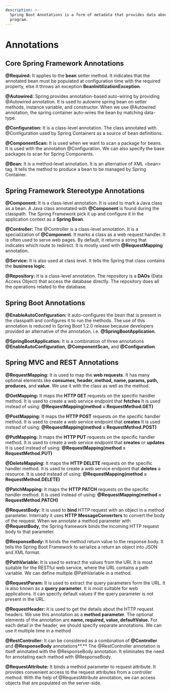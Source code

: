 ```yaml
---
description: >-
  Spring Boot Annotations is a form of metadata that provides data about a
  program.
---
```


# Annotations

## Core Spring Framework Annotations

 **@Required:** It applies to the **bean** setter method. It indicates that the annotated bean must be populated at configuration time with the required property, else it throws an exception **BeanInitilizationException**.

 **@Autowired:** Spring provides annotation-based auto-wiring by providing @Autowired annotation. It is used to autowire spring bean on setter methods, instance variable, and constructor. When we use @Autowired annotation, the spring container auto-wires the bean by matching data-type.

 **@Configuration:** It is a class-level annotation. The class annotated with @Configuration used by Spring Containers as a source of bean definitions.

 **@ComponentScan:** It is used when we want to scan a package for beans. It is used with the annotation @Configuration. We can also specify the base packages to scan for Spring Components.

 **@Bean:** It is a method-level annotation. It is an alternative of XML &lt;bean&gt; tag. It tells the method to produce a bean to be managed by Spring Container.

## Spring Framework Stereotype Annotations

 **@Component:** It is a class-level annotation. It is used to mark a Java class as a bean. A Java class annotated with **@Component** is found during the classpath. The Spring Framework pick it up and configure it in the application context as a **Spring Bean**.

 **@Controller:** The @Controller is a class-level annotation. It is a specialization of **@Component**. It marks a class as a web request handler. It is often used to serve web pages. By default, it returns a string that indicates which route to redirect. It is mostly used with **@RequestMapping** annotation.

 **@Service:** It is also used at class level. It tells the Spring that class contains the **business logic**.

 **@Repository:** It is a class-level annotation. The repository is a **DAOs** \(Data Access Object\) that access the database directly. The repository does all the operations related to the database.

## Spring Boot Annotations

**@EnableAutoConfiguration:** It auto-configures the bean that is present in the classpath and configures it to run the methods. The use of this annotation is reduced in Spring Boot 1.2.0 release because developers provided an alternative of the annotation, i.e. **@SpringBootApplication**.

**@SpringBootApplication:** It is a combination of three annotations **@EnableAutoConfiguration, @ComponentScan,** and **@Configuration**.

## Spring MVC and REST Annotations

**@RequestMapping:** It is used to map the **web requests**. It has many optional elements like **consumes, header, method, name, params, path, produces**, and **value**. We use it with the class as well as the method.

**@GetMapping:** It maps the **HTTP GET** requests on the specific handler method. It is used to create a web service endpoint that **fetches** It is used instead of using: **@RequestMapping\(method = RequestMethod.GET\)**

**@PostMapping:** It maps the **HTTP POST** requests on the specific handler method. It is used to create a web service endpoint that **creates** It is used instead of using: **@RequestMapping\(method = RequestMethod.POST\)**

**@PutMapping:** It maps the **HTTP PUT** requests on the specific handler method. It is used to create a web service endpoint that **creates** or **updates** It is used instead of using: **@RequestMapping\(method = RequestMethod.PUT\)**

**@DeleteMapping:** It maps the **HTTP DELETE** requests on the specific handler method. It is used to create a web service endpoint that **deletes** a resource. It is used instead of using: **@RequestMapping\(method = RequestMethod.DELETE\)**

**@PatchMapping:** It maps the **HTTP PATCH** requests on the specific handler method. It is used instead of using: **@RequestMapping\(method = RequestMethod.PATCH\)**

**@RequestBody:** It is used to **bind** HTTP request with an object in a method parameter. Internally it uses **HTTP MessageConverters** to convert the body of the request. When we annotate a method parameter with **@RequestBody,** the Spring framework binds the incoming HTTP request body to that parameter.

**@ResponseBody:** It binds the method return value to the response body. It tells the Spring Boot Framework to serialize a return an object into JSON and XML format.

**@PathVariable:** It is used to extract the values from the URI. It is most suitable for the RESTful web service, where the URL contains a path variable. We can define multiple @PathVariable in a method.

**@RequestParam:** It is used to extract the query parameters form the URL. It is also known as a **query parameter**. It is most suitable for web applications. It can specify default values if the query parameter is not present in the URL.

**@RequestHeader:** It is used to get the details about the HTTP request headers. We use this annotation as a **method parameter**. The optional elements of the annotation are **name, required, value, defaultValue.** For each detail in the header, we should specify separate annotations. We can use it multiple time in a method

**@RestController:** It can be considered as a combination of **@Controller** and **@ResponseBody** annotations**.** The @RestController annotation is itself annotated with the @ResponseBody annotation. It eliminates the need for annotating each method with @ResponseBody.

**@RequestAttribute:** It binds a method parameter to request attribute. It provides convenient access to the request attributes from a controller method. With the help of @RequestAttribute annotation, we can access objects that are populated on the server-side.

